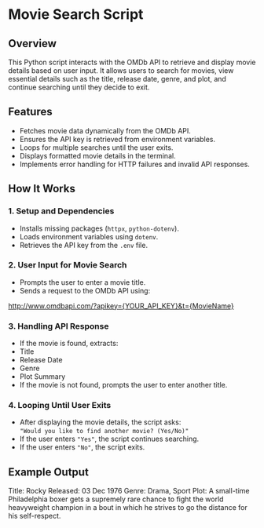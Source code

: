 # Movie Search Script

## Overview  
This Python script interacts with the OMDb API to retrieve and display movie details based on user input. It allows users to search for movies, view essential details such as the title, release date, genre, and plot, and continue searching until they decide to exit.

## Features
- Fetches movie data dynamically from the OMDb API.
- Ensures the API key is retrieved from environment variables.
- Loops for multiple searches until the user exits.
- Displays formatted movie details in the terminal.
- Implements error handling for HTTP failures and invalid API responses.

## How It Works

### 1. Setup and Dependencies  
- Installs missing packages (`httpx`, `python-dotenv`).
- Loads environment variables using `dotenv`.
- Retrieves the API key from the `.env` file.

### 2. User Input for Movie Search  
- Prompts the user to enter a movie title.
- Sends a request to the OMDb API using:  

http://www.omdbapi.com/?apikey={YOUR_API_KEY}&t={MovieName}


### 3. Handling API Response  
- If the movie is found, extracts:
- Title
- Release Date
- Genre
- Plot Summary
- If the movie is not found, prompts the user to enter another title.

### 4. Looping Until User Exits  
- After displaying the movie details, the script asks:  
`"Would you like to find another movie? (Yes/No)"`
- If the user enters `"Yes"`, the script continues searching.
- If the user enters `"No"`, the script exits.

## Example Output

Title: Rocky
Released: 03 Dec 1976
Genre: Drama, Sport
Plot: A small-time Philadelphia boxer gets a supremely rare chance to fight the world heavyweight champion in a bout in which he strives to go the distance for his self-respect.